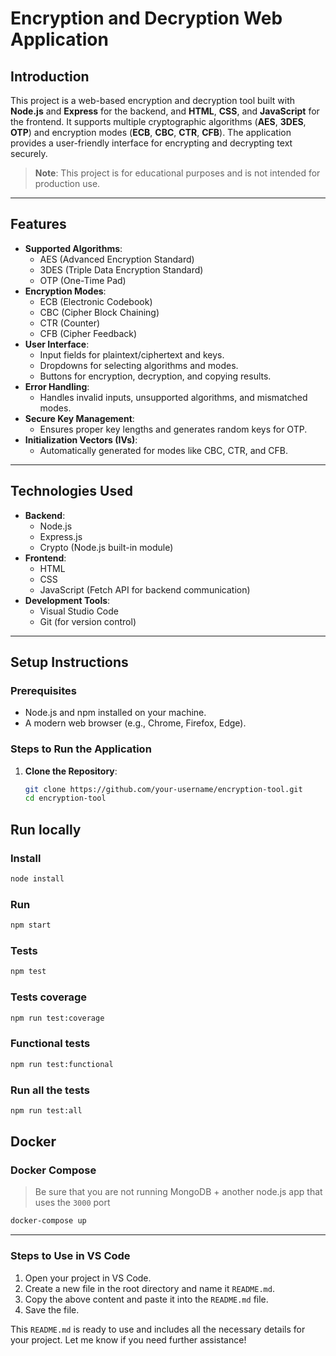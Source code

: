 # **Encryption and Decryption Web Application**



## **Introduction**

This project is a web-based encryption and decryption tool built with **Node.js** and **Express** for the backend, and **HTML**, **CSS**, and **JavaScript** for the frontend. It supports multiple cryptographic algorithms (**AES**, **3DES**, **OTP**) and encryption modes (**ECB**, **CBC**, **CTR**, **CFB**). The application provides a user-friendly interface for encrypting and decrypting text securely.

> **Note**: This project is for educational purposes and is not intended for production use.

---

## **Features**

- **Supported Algorithms**:
  - AES (Advanced Encryption Standard)
  - 3DES (Triple Data Encryption Standard)
  - OTP (One-Time Pad)
- **Encryption Modes**:
  - ECB (Electronic Codebook)
  - CBC (Cipher Block Chaining)
  - CTR (Counter)
  - CFB (Cipher Feedback)
- **User Interface**:
  - Input fields for plaintext/ciphertext and keys.
  - Dropdowns for selecting algorithms and modes.
  - Buttons for encryption, decryption, and copying results.
- **Error Handling**:
  - Handles invalid inputs, unsupported algorithms, and mismatched modes.
- **Secure Key Management**:
  - Ensures proper key lengths and generates random keys for OTP.
- **Initialization Vectors (IVs)**:
  - Automatically generated for modes like CBC, CTR, and CFB.

---

## **Technologies Used**

- **Backend**:
  - Node.js
  - Express.js
  - Crypto (Node.js built-in module)
- **Frontend**:
  - HTML
  - CSS
  - JavaScript (Fetch API for backend communication)
- **Development Tools**:
  - Visual Studio Code
  - Git (for version control)

---

## **Setup Instructions**

### **Prerequisites**
- Node.js and npm installed on your machine.
- A modern web browser (e.g., Chrome, Firefox, Edge).

### **Steps to Run the Application**
1. **Clone the Repository**:
   ```bash
   git clone https://github.com/your-username/encryption-tool.git
   cd encryption-tool
## Run locally

### Install

``` bash
node install
```

### Run

``` bash
npm start
```

### Tests

``` bash
npm test
```

### Tests coverage

``` bash
npm run test:coverage
```

### Functional tests

``` bash
npm run test:functional
```

### Run all the tests

``` bash
npm run test:all
```

## Docker

### Docker Compose

> Be sure that you are not running MongoDB + another node.js app that uses the `3000` port

```bash
docker-compose up
```

---

### **Steps to Use in VS Code**
1. Open your project in VS Code.
2. Create a new file in the root directory and name it `README.md`.
3. Copy the above content and paste it into the `README.md` file.
4. Save the file.

This `README.md` is ready to use and includes all the necessary details for your project. Let me know if you need further assistance!
